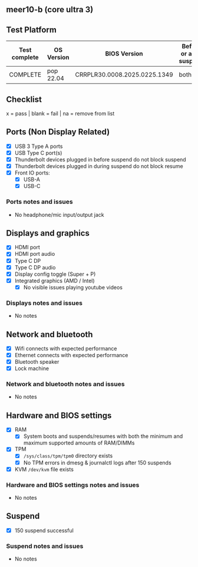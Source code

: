 ## meer10-b (core ultra 3)

## Test Platform

| Test complete | OS Version    | BIOS Version | Before or after suspend |
| ------------- | ------------- | ------------ | ----------------------- |
| COMPLETE      | pop 22.04     | CRRPLR30.0008.2025.0225.1349 | both    |

## Checklist
x = pass | blank = fail | na = remove from list

## Ports (Non Display Related)

- [x] USB 3 Type A ports
- [x] USB Type C port(s)
- [x] Thunderbolt devices plugged in before suspend do not block suspend
- [x] Thunderbolt devices plugged in during suspend do not block resume
- [x] Front IO ports:
  - [x] USB-A
  - [x] USB-C

### Ports notes and issues

- No headphone/mic input/output jack

## Displays and graphics

- [x] HDMI port
- [x] HDMI port audio
- [x] Type C DP
- [x] Type C DP audio
- [x] Display config toggle (Super + P)
- [x] Integrated graphics (AMD / Intel) 
  - [x] No visible issues playing youtube videos

### Displays notes and issues

- No notes

## Network and bluetooth

- [x] Wifi connects with expected performance
- [x] Ethernet connects with expected performance
- [x] Bluetooth speaker
- [x] Lock machine

### Network and bluetooth notes and issues

- No notes

## Hardware and BIOS settings

- [x] RAM
    - [x] System boots and suspends/resumes with both the minimum and maximum supported amounts of RAM/DIMMs
- [x] TPM
    - [x] `/sys/class/tpm/tpm0` directory exists
    - [x] No TPM errors in dmesg & journalctl logs after 150 suspends
- [x] KVM `/dev/kvm` file exists

### Hardware and BIOS settings notes and issues

- No notes

## Suspend

- [x] 150 suspend successful

### Suspend notes and issues

- No notes


